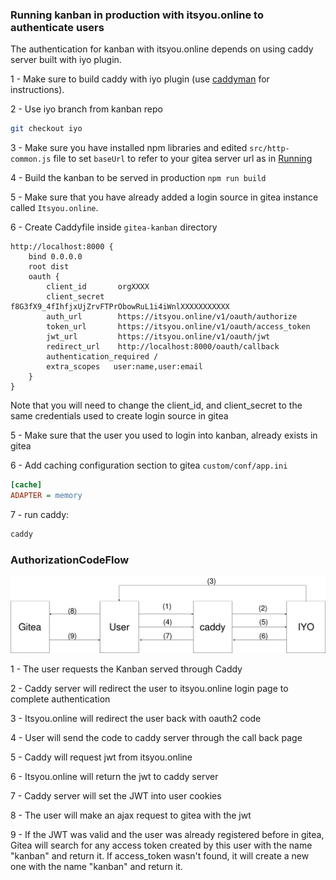 ### Running kanban in production with itsyou.online to authenticate users

The authentication for kanban with itsyou.online depends on using caddy server built with iyo plugin. 
 
1 - Make sure to build caddy with iyo plugin (use [caddyman](https://github.com/incubaid/caddyman/) for instructions).

2 - Use iyo branch from kanban repo
```bash
git checkout iyo
```

3 - Make sure you have installed npm libraries and edited `src/http-common.js` file to set `baseUrl` to refer to your gitea server url as in [Running](./running.md)  

4 - Build the kanban to be served in production `npm run build`

5 - Make sure that you have already added a login source in gitea instance called `Itsyou.online`.

6 - Create Caddyfile inside `gitea-kanban` directory
```
http://localhost:8000 {
    bind 0.0.0.0
    root dist
    oauth {
        client_id       orgXXXX
        client_secret	  f8G3fX9_4fIhfjxUjZrvFTPrObowRuL1i4iWnlXXXXXXXXXXX
        auth_url        https://itsyou.online/v1/oauth/authorize
        token_url       https://itsyou.online/v1/oauth/access_token
        jwt_url         https://itsyou.online/v1/oauth/jwt
        redirect_url    http://localhost:8000/oauth/callback
        authentication_required /
        extra_scopes   user:name,user:email
    }
}
```
Note that you will need to change the client_id, and client_secret to the same credentials used to create login source in gitea

5 - Make sure that the user you used to login into kanban, already exists in gitea

6 - Add caching configuration section to gitea `custom/conf/app.ini`
```ini
[cache]
ADAPTER = memory
```

7 - run caddy:
```bash
caddy
```

### AuthorizationCodeFlow

![AuthorizationCodeFlow](kanban.png)


1 - The user requests the Kanban served through Caddy

2 - Caddy server will redirect the user to itsyou.online login page to complete authentication 

3 - Itsyou.online will redirect the user back with oauth2 code

4 - User will send the code to caddy server through the call back page

5 - Caddy will request jwt from itsyou.online

6 - Itsyou.online will return the jwt to caddy server

7 - Caddy server will set the JWT into user cookies

8 - The user will make an ajax request to gitea with the jwt

9 - If the JWT was valid and the user was already registered before in gitea, Gitea will search for any access token created by this user with the name "kanban" and return it. If access_token wasn't found, it will create a new one with the name "kanban" and return it.
   
